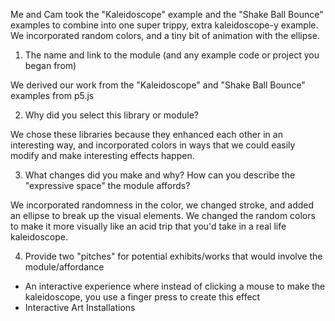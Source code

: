 Me and Cam took the "Kaleidoscope" example and the "Shake Ball Bounce"
examples to combine into one super trippy, extra kaleidoscope-y
example. We incorporated random colors, and a tiny bit of animation 
with the ellipse. 

1. The name and link to the module (and any example code or project you began from)

We derived our work from the "Kaleidoscope" and "Shake Ball Bounce" examples from
p5.js

2. Why did you select this library or module?

We chose these libraries because they enhanced each other in an interesting way,
and incorporated colors in ways that we could easily modify and make interesting 
effects happen. 

3. What changes did you make and why? How can you describe the "expressive space" the module affords?

We incorporated randomness in the color, we changed stroke, and added an ellipse to 
break up the visual elements. We changed the random colors to make it more visually
like an acid trip that you'd take in a real life kaleidoscope.

4. Provide two "pitches" for potential exhibits/works that would involve the module/affordance

- An interactive experience where instead of clicking a mouse to make the kaleidoscope,
you use a finger press to create this effect
- Interactive Art Installations
